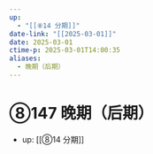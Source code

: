 ```yaml
---
up:
  - "[[⑧14 分期]]"
date-link: "[[2025-03-01]]"
date: 2025-03-01
ctime-p: 2025-03-01T14:00:35
aliases:
  - 晚期（后期）
---
```


# ⑧147 晚期（后期）

- up: [[⑧14 分期]]

